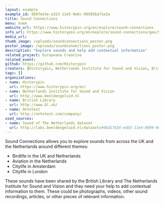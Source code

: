```yaml
---
layout: example
example_id: d897ee3e-a323-11e5-9e6c-005056a71e3a
title: Sound Connections
menu: home
website_url: https://www.historypin.org/en/explore/sound-connections
info_url: https://www.historypin.org/en/explore/sound-connections/geo/51.916308,5.291266,5/bounds/39.502965,-6.354242,61.647501,16.936774/project/about
media_url: 
thumb_image: /uploads/soundconnections_poster.png
poster_image: /uploads/soundconnections_poster.png
description: "Explore sounds and help add contextual information"
related_project: Europeana Creative
related_event: 
github: https://github.com/Historypin
creators: [Historypin, Netherlands Institute for Sound and Vision, British Library, Ontotext]
tags: []
organizations: 
- name: Historypin
  url: https://www.historypin.org/en/
- name: Netherlands Institute for Sound and Vision
  url: http://www.beeldengeluid.nl
- name: British Library
  url: http://www.bl.uk/
- name: Ontotext
  url: http://ontotext.com/company/
used_sources: 
- name: Sound of The Netherlands dataset
  url: http://labs.beeldengeluid.nl/datasets#dbd17834-edb3-11e4-8099-005056a71e3a
---
```

<p>Sound Connections allows you to explore sounds from across the UK and the Netherlands around different themes:</p>
<ul>
<li>Birdlife in the UK and Netherlands</li>
<li>Aviation in the Netherlands</li>
<li>Citylife in Amsterdam</li>
<li>Citylife in London</li>
</ul>
<p>These sounds have been shared by the British Library and The Netherlands Institute for Sound and Vision and they need your help to add contextual information to them. These could be photographs, videos, other sound recordings, articles, or other pieces of relevant information.</p>
